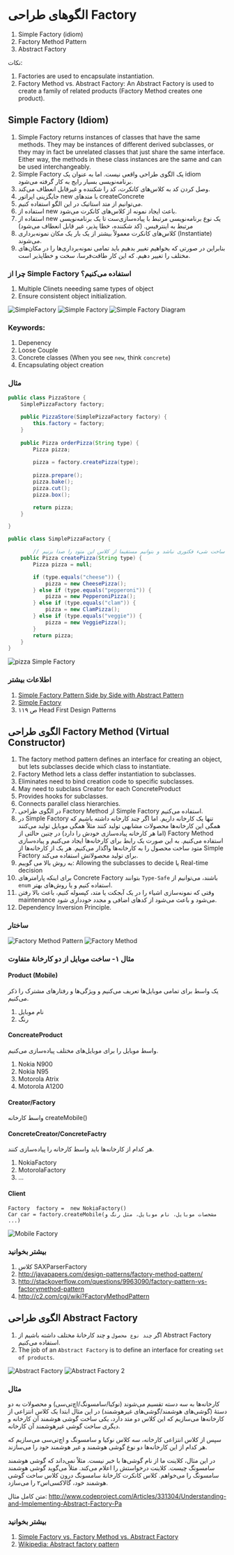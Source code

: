 # الگوهای طراحی Factory
1. Simple Factory (idiom)
2. Factory Method Pattern
3. Abstract Factory

نکات:
1. Factories are used to encapsulate instantiation.
2. Factory Method vs. Abstract Factory: An Abstract Factory is used to create a family of related products (Factory Method creates one product).


## Simple Factory (Idiom)
1. Simple Factory returns instances of classes that have the same methods. They may be instances of different derived subclasses, or they may in fact be unrelated classes that just share the same interface. Either way, the methods in these class instances are the same and can be used interchangeably.
2. Simple Factory یک الگوی طراحی واقعی نیست. اما به عنوان یک idiom برنامه‌نویسی بسیار رایج به کار گرفته می‌شود.
3. وصل کردن کد به کلاس‌های کانکرت، کد را شکننده و غیرقابل انعطاف می‌کند.
4. جایگزینی اپراتور new با متدهای createConcrete
5. می‌توانیم از متد استاتیک در این الگو استفاده کنیم.
6. استفاده از new باعث ایجاد نمونه از کلاس‌های کانکرت می‌شود.
7. استفاده از new یک نوع برنامه‌نویسی مرتبط با پیاده‌سازی‌ست تا یک برنامه‌نویسی مرتبط به اینترفیس. (کد شکننده، خطا پذیر، غیر قابل انعطاف می‌شود)
8. کلاس‌های کانکرت معمولاً بیشتر از یک بار یک مکان نمونه‌برداری (Instantiate) می‌شوند.
9. بنابراین در صورتی که بخواهیم تغییر بدهیم باید تمامی نمونه‌برداری‌ها را در مکان‌های مختلف را تغییر دهیم. که این کار طاقت‌فرسا، سخت و خطاپذیر است.
### چرا از Simple Factory استفاده می‌کنیم؟
1. Multiple Clinets neeeding same types of object
2. Ensure consistent object initialization.

![SimpleFactory](wiki/img/simplefactorystructure.gif)
![Simple Factory](wiki/img/SimpleFactory.jpg)
![Simple Factory Diagram](wiki/img/SimpleFactory.png)

### Keywords:
1. Depenency
2. Loose Couple
3. Concrete classes (When you see `new`, think `concrete`)
4. Encapsulating object creation

### مثال
```java
public class PizzaStore {
	SimplePizzaFactory factory;
 
	public PizzaStore(SimplePizzaFactory factory) { 
		this.factory = factory;
	}
 
	public Pizza orderPizza(String type) {
		Pizza pizza;
 
		pizza = factory.createPizza(type);
 
		pizza.prepare();
		pizza.bake();
		pizza.cut();
		pizza.box();

		return pizza;
	}

}
```

```java
public class SimplePizzaFactory {

		// می‌توانیم این متود را استاتیک تعریف کنیم تا نیازی به ساخت شیء فکتوری نباشد و بتوانیم مستقیما از کلاس این متود را صدا بزنیم.
	public Pizza createPizza(String type) { 
		Pizza pizza = null;

		if (type.equals("cheese")) {
			pizza = new CheesePizza();
		} else if (type.equals("pepperoni")) {
			pizza = new PepperoniPizza();
		} else if (type.equals("clam")) {
			pizza = new ClamPizza();
		} else if (type.equals("veggie")) {
			pizza = new VeggiePizza();
		}
		return pizza;
	}
}
```
![pizza Simple Factory](http://yuml.me/diagram/scruffy/class/330cfd3a.png)

### اطلاعات بیشتر
1. [Simple Factory Pattern Side by Side with Abstract Pattern](http://www.c-sharpcorner.com/UploadFile/mosessaur/simplefactorypattern03012006124722PM/simplefactorypattern.aspx)
2. [Simple Factory](http://shamsmi.blogspot.fr/2007/08/simple-factory.html)
3. ص ۱۱۹ Head First Design Patterns

## الگوی طراحی Factory Method (Virtual Constructor)
1. The factory method pattern defines an interface for creating an object, but lets subclasses decide which class to instantiate.
2. Factory Method lets a class deffer instantiation to subclasses.
3. Eliminates need to bind creation code to specific subclasses.
4. May need to subclass Creator for each ConcreteProduct
5. Provides hooks for subclasses.
6. Connects parallel class hierarchies.
7. در الگوی طراحی Factory Method از Simple Factory استفاده می‌کنیم.
8. در Simple Factory تنها یک کارخانه داریم. اما اگر چند کارخانه داشته باشیم که همگی این کارخانه‌ها محصولات مشابهی تولید کنند مثلاً همگی موبایل تولید می‌کنند (اما هر کارخانه پیاده‌سازی خودش را دارد) در چنین حالتی از Factory Method استفاده می‌کنیم. به این صورت یک رابط برای کارخانه‌ها ایجاد می‌کنیم و پیاده‌سازی متود ساخت محصول را به کارخانه‌ها واگذار می‌کنیم. هر یک از کارخانه‌ها از Simple Factory برای تولید محصولاتش استفاده می‌کند.
9. به روش بالا می گوییم: Allowing the subclasses to decide یا Real-time decision
10. برای اینکه پارامترهای Concrete Factory بتوانند `Type-Safe` باشند، می‌توانیم از `enum` استفاده کنیم و یا روش‌های بهتر.
11. وقتی که نمونه‌سازی اشیاء را در یک آبجکت یا متد، کپسوله کنیم، باعث بالا رفتن maintenance می‌شود و باعث می‌شود از کدهای اضافی و مجدد خودداری شود.
12. Dependency Inversion Principle.

### ساختار
![Factory Method Pattern](http://yuml.me/f1b5a95b)
![Factory Method](wiki/img/FactoryMethod.jpg)


### مثال ۱- ساخت موبایل از دو کارخانهٔ متفاوت

#### Product (Mobile)
یک واسط برای تمامی موبایل‌ها تعریف می‌کنیم و ویژگی‌ها و رفتارهای مشترک را ذکر می‌کنیم.

1. نام موبایل
2. رنگ

#### ConcreateProduct
واسط موبایل را برای موبایل‌های مختلف پیاده‌سازی می‌کنیم.

1. Nokia N900
2. Nokia N95
3. Motorola Atrix
4. Motorola A1200

#### Creator/Factory
واسط کارخانه
createMobile()

#### ConcreteCreator/ConcreteFactry
هر کدام از کارخانه‌ها باید واسط کارخانه را پیاده‌سازی کنند.

1. NokiaFactory
2. MotorolaFactory
3. ...

#### Client
```
Factory  factory =  new NokiaFactory()
Car car = factory.createMobile(مشخصات موبایل، نام موبایل، مثل رنگ و ...)
```
![Mobile Factory](http://yuml.me/679b958b)
### بیشتر بخوانید
1. کلاس SAXParserFactory
2. http://javapapers.com/design-patterns/factory-method-pattern/
3. http://stackoverflow.com/questions/9963090/factory-pattern-vs-factorymethod-pattern
4. http://c2.com/cgi/wiki?FactoryMethodPattern


## الگوی طراحی Abstract Factory
1. اگر `چند نوع محصول` و چند کارخانهٔ مختلف داشته باشیم از Abstract Factory استفاده می‌کنیم.
2. The job of an `Abstract Factory` is to define an interface for creating `set of products`.

![Abstract Factory](http://yuml.me/9c9bd813)
![Abstract Factory 2](wiki/img/AbstractFactory.jpg)

### مثال

کارخانه‌ها به سه دسته تقسیم می‌شوند (نوکیا/سامسونگ/اچ‌تی‌سی) و محصولات به دو دستهٔ (گوشی‌های هوشمند/گوشی‌های غیرهوشمند)
در این مثال ابتدا یک کلاس انتزاعی از کارخانه‌ها می‌سازیم که این کلاس دو متد دارد، یکی ساخت گوشی هوشمند آن کارخانه و دیگری ساخت گوشی غیرهوشمند آن کارخانه.

سپس از کلاس انتزاعی کارخانه، سه کلاس نوکیا و سامسونگ و اچ‌تی‌سی می‌سازیم که هر کدام از این کارخانه‌ها دو نوع گوشی هوشمند و غیر هوشمند خود را می‌سازند.

در این مثال، کلاینت ما از نام گوشی‌ها با خبر نیست. مثلاً نمی‌داند که گوشی هوشمند سامسونگ چیست. کلاینت درخواستش را اعلام می‌کند. مثلاً می‌گوید گوشی هوشمند سامسونگ را می‌خواهم. کلاس کانکرت کارخانهٔ سامسونگ درون کلاس ساخت گوشی هوشمند خود، گالاکسی‌اس۲ را می‌سازد.

متن کامل مثال: http://www.codeproject.com/Articles/331304/Understanding-and-Implementing-Abstract-Factory-Pa

### بیشتر بخوانید
1. [Simple Factory vs. Factory Method vs. Abstract Factory](http://corey.quickshiftconsulting.com/1/post/2009/5/first-post.html)
2. [Wikipedia: Abstract factory pattern](http://en.wikipedia.org/wiki/Abstract_factory_pattern)
